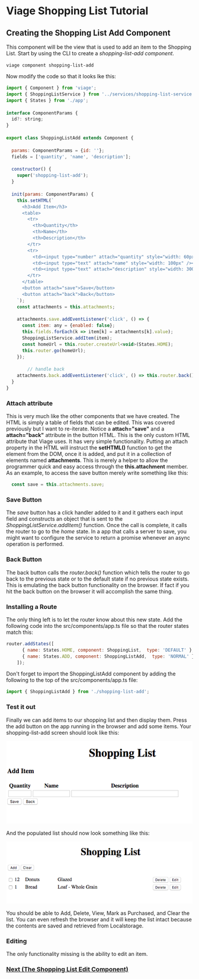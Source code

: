 # Viage Shopping List Tutorial

## Creating the Shopping List Add Component
This component will be the view that is used to add an item to the Shopping List. Start by using the CLI to create a *shopping-list-add component*.

``` viage component shopping-list-add ```


Now modify the code so that it looks lke this:

```Javascript
import { Component } from 'viage';
import { ShoppingListService } from '../services/shopping-list-service';
import { States } from './app';

interface ComponentParams {
  id?: string;
}

export class ShoppingListAdd extends Component {

  params: ComponentParams = {id: ''};
  fields = ['quantity', 'name', 'description'];

  constructor() {
    super('shopping-list-add');
  }

  init(params: ComponentParams) {
    this.setHTML(`
      <h3>Add Item</h3>
      <table>
        <tr>
          <th>Quantity</th>
          <th>Name</th>
          <th>Description</th>
        </tr>
        <tr>
          <td><input type="number" attach="quantity" style="width: 60px" /></td>
          <td><input type="text" attach="name" style="width: 100px" /></td>
          <td><input type="text" attach="description" style="width: 300px" /></td>
        </tr>
      </table>
      <button attach="save">Save</button>
      <button attach="back">Back</button>
    `);
    const attachments = this.attachments;

    attachments.save.addEventListener('click', () => {
      const item: any = {enabled: false};
      this.fields.forEach(k => item[k] = attachments[k].value);
      ShoppingListService.addItem(item);
      const homeUrl = this.router.createUrl<void>(States.HOME);
      this.router.go(homeUrl);
    });

        // handle back
    attachments.back.addEventListener('click', () => this.router.back());
  }
}
```
### Attach attribute
This is very much like the other components that we have created. The HTML is simply a table of fields that can be edited. This was covered previously but I want to re-iterate. Notice a **attach="save"** and a **attach="back"** attribute in the button HTML. This is the only custom HTML attribute that Viage uses. It has very simple functionality. Putting an attach property in the HTML will instruct the **setHTML()** function to get the element from the DOM, once it is added, and put it in a collection of elements named **attachments**. This is merely a helper to allow the programmer quick and easy access through the **this.attachment** member. As an example, to access the save button merely write something like this:
```Javascript
  const save = this.attachments.save;
```

### Save Button
The *save* button has a click handler added to it and it gathers each input field and constructs an object that is sent to the *ShoppingListService.addItem()* function. Once the call is complete, it calls the router to go to the *home* state. In a app that calls a server to save, you might want to configure the service to return a promise whenever an async operation is performed.

### Back Button
The back button calls the *router.back()* function which tells the router to go back to the previous state or to the default state if no previous state exists. This is emulating the back button functionality on the browser. If fact if you hit the back button on the browser it will accomplish the same thing.

### Installing a Route
The only thing left is to let the router know about this new state. Add the following code into the src/components/app.ts file so that the router states match this:

```Javascript
router.addStates([
      { name: States.HOME, component: ShoppingList,  type: 'DEFAULT' },
      { name: States.ADD, component: ShoppingListAdd,  type: 'NORMAL' },,
    ]);
```

Don't forget to import the ShoppingListAdd component by adding the following to the top of the src/components/app.ts file:

```Javascript
import { ShoppingListAdd } from './shopping-list-add';
```

### Test it out
Finally we can add items to our shopping list and then display them. Press the add button on the app running in the browser and add some items. Your shopping-list-add screen should look like this:

![img2](img2.png)

And the populated list should now look something like this:

![img3](img3.png)

You should be able to Add, Delete, View, Mark as Purchased, and Clear the list. You can even refresh the browser and it will keep the list intact because the contents are saved and retrieved from Localstorage.

### Editing
The only functionality missing is the ability to edit an item.

### [Next (The Shopping List Edit Component)](shopping-list-edit.md)
